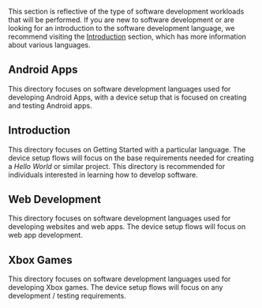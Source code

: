 This section is reflective of the type of software development workloads that will be performed. If you are new to software development or are looking for an introduction to the software development language, we recommend visiting the [Introduction](./Introduction/) section, which has more information about various languages.

## Android Apps
This directory focuses on software development languages used for developing Android Apps, with a device setup that is focused on creating and testing Android apps.

## Introduction
This directory focuses on Getting Started with a particular language. The device setup flows will focus on the base requirements needed for creating a *Hello World* or similar project. This directory is recommended for individuals interested in learning how to develop software.

## Web Development
This directory focuses on software development languages used for developing websites and web apps. The device setup flows will focus on web app development.

## Xbox Games
This directory focuses on software development languages used for developing Xbox games. The device setup flows will focus on any development / testing requirements.